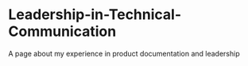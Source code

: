 # Leadership-in-Technical-Communication
A page about my experience in product documentation and leadership
